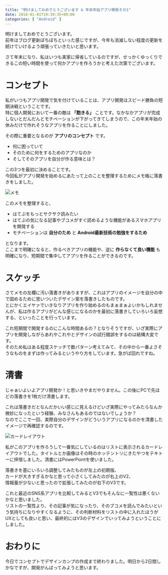 ```yaml
---
title: "明けましておめでとうございます & 年末年始アプリ開発その1"
date: 2018-01-01T19:39:35+09:00
categories: [ "Android" ]
---
```


明けましておめでとうございます。  
前年はブログ更新ぼちぼちといった感じですが、今年も消滅しない程度の更新を続けていけるよう頑張っていきたいと思います。

さて年末になり、私はいつも実家に帰省しているのですが、せっかくゆっくりできるこの短い時間を使って何かアプリを作ろうかと考えた次第でございます。

# コンセプト
私がいつもアプリ開発で気を付けていることは、アプリ開発はスピード勝負の短期決戦ということです。  
特に個人開発において一番の敵は **「飽きる」** ことです。なかなかアプリが完成しないとだんだんとモチベーションが下がってきてしまうので、この年末年始の休みだけで作れそうなアプリを作ることにしました。

その際に重要となるのが **アプリのコンセプト** です。

- 何に困っていて
- そのために何をするためのアプリなのか
- そしてそのアプリを自分が作る意味とは？

この3つを最初に決めることです。  
今回私がアプリ開発を始めるにあたって上のことを整理するためにメモ帳に落書きをしました。

![メモ](../../images/2018-01-01/memo.jpg)

このメモを整理すると、

- はてぶをもっとサクサク読みたい
- はてぶの気になる記事やブコメがすぐ読めるような機能があるスマホアプリを開発する
- モチベーションは **自分のため** と **Android最新技術の勉強をするため**

となります。  
ここまで明確になると、作るべきアプリの機能や、逆に **作らなくて良い機能** も明確になり、短期間で集中してアプリを作ることができるのです。

# スケッチ
さてメモの左欄に汚い落書きがありますが、これはアプリのイメージを自分の中で固めるために思いついたデザイン案を落書きしたものです。  
とにかくエイヤァでいきなりアプリを作り始めるのもまぁまぁよいかもしれませんが、私は作るアプリがどんな感じになるのかを最初に落書きしていろいろ妄想する、といったことを行っています。

これ短期間で開発するのにこんな時間あるの？となりそうですが、いざ実際にアプリを開発しながらあれやこれやとデザインの試行錯誤をするのは結構大変です。  
そのため私はある程度スケッチで数パターン考えてみて、その中から一番よさそうなものをまずは作ってみるというやり方をしています。急がば回れですね。

# 清書
じゃぁいよいよアプリ開発か！と思いきやまだやりません。この後にPCで先ほどの落書きを1枚だけ清書します。

これは落書きだとなんだかいい感じに見えるけどいざ実際にやってみたらなんか微妙になったという経験、みなさんもあるのではないでしょうか？  
なのでここで一回、実際自分のデザインがどういうアプリになるのかを清書したイメージで再確認するのです。

![カードレイアウト](../../images/2018-01-01/cards.png)

私がこのアプリを作ろうして一番気にしているのはリストに表示されるカードレイアウトでした。タイトルとか画像はその時のホッテントリにきたやつをテキトーに拝借しました。清書にはPowerPointを使いました。

落書きを基にいろいろ調整してみたものが左上の初期版、  
カードが大きすぎるかなと思って小さくしてみたのが右上のV2、  
情報量が少ないと思ったので拡張してみたのが右下のV3です。

これと最近のSNS系アプリを比較してみるとV3でもそんなに一覧性は悪くないかなと思いました。  
リストの一覧性より、その記事が気になったり、そのブコメを読んでみたいという気持ちになりやすくなるように、その判断材料をリストの中に入れたほうがUXとしても良いと思い、最終的にはV3のデザインでいってみようということにしました。

# おわりに
今日でコンセプトでデザインカンプの作成まで終わりました。明日から2日間しかなですが、開発がんばってみようと思います。
